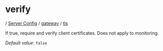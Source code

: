 # verify

/ [Server Config](../../../README.md) / [gateway](../../README.md) / [tls](../README.md) 

If true, require and verify client certificates. Does not apply to monitoring.

*Default value*: `false`
